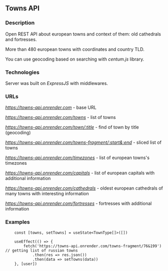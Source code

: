 ## Towns API  

### Description  

Open REST API about european towns and context of them: old cathedrals and fortresses.    

More than 480 european towns with coordinates and country TLD.   

You can use geocoding based on searching with *centum.js* library.    

### Technologies  

Server was built on *ExpressJS* with middlewares.    

### URLs  

*https://towns-api.onrender.com* - base URL    

*https://towns-api.onrender.com/towns* - list of towns    

*https://towns-api.onrender.com/town/:title* - find of town by title (geocoding)     

*https://towns-api.onrender.com/towns-fragment/:start&:end* - sliced list of towns   

*https://towns-api.onrender.com/timezones* - list of european towns's timezones   

*https://towns-api.onrender.com/capitals* - list of european capitals with additional information    

*https://towns-api.onrender.com/cathedrals* - oldest european cathedrals of many towns with interesting information

*https://towns-api.onrender.com/fortresses* - fortresses with additional information 


### Examples

~~~
    const [towns, setTowns] = useState<TownType[]>([])	  

    useEffect(() => {
        fetch('https://towns-api.onrender.com/towns-fragment/76&199')  // getting list of russian towns	
        	.then(res => res.json())
            .then(data => setTowns(data)) 
    }, [user]) 
~~~